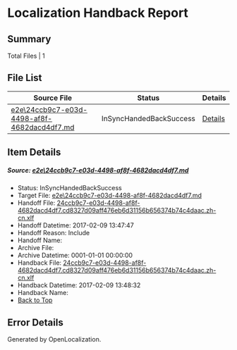 # <a name='report-top'></a> Localization Handback Report

## Summary
 Total Files | 1

## File List
 Source File | Status | Details 
 ----------- | ------ | ------- 
 [e2e\24ccb9c7-e03d-4498-af8f-4682dacd4df7.md](https://github.com/OpenLocalizationTestOrg/ol-test0/blob/13677b62b74b55ff260083e1a496a79e20134c39/e2e/24ccb9c7-e03d-4498-af8f-4682dacd4df7.md) | InSyncHandedBackSuccess | [Details](#b45c367c0bf3c361952a9908be5913e9eb4a31811)

## Item Details
##### <a name='b45c367c0bf3c361952a9908be5913e9eb4a31811'></a> Source: [e2e\24ccb9c7-e03d-4498-af8f-4682dacd4df7.md](https://github.com/OpenLocalizationTestOrg/ol-test0/blob/13677b62b74b55ff260083e1a496a79e20134c39/e2e/24ccb9c7-e03d-4498-af8f-4682dacd4df7.md)
* Status: InSyncHandedBackSuccess
* Target File: [e2e\24ccb9c7-e03d-4498-af8f-4682dacd4df7.md](https://github.com/OpenLocalizationTestOrg/ol-test0-zhcn/blob/75b8971ec79c02386292564a0b71c038bc944cd3/e2e/24ccb9c7-e03d-4498-af8f-4682dacd4df7.md)
* Handoff File: [24ccb9c7-e03d-4498-af8f-4682dacd4df7.cd8327d09aff476eb6d31156b656374b74c4daac.zh-cn.xlf](https://github.com/OpenLocalizationTestOrg/ol-test0-handoff/blob/0d0af075506dfbcb06096c6c13eabbccb13c4c43/ol-handoff/OpenLocalizationTestOrg/ol-test0-zhcn/shujia/ht/24ccb9c7-e03d-4498-af8f-4682dacd4df7.cd8327d09aff476eb6d31156b656374b74c4daac.zh-cn.xlf)
* Handoff Datetime: 2017-02-09 13:47:47
* Handoff Reason: Include
* Handoff Name: 
* Archive File: 
* Archive Datetime: 0001-01-01 00:00:00
* Handback File: [24ccb9c7-e03d-4498-af8f-4682dacd4df7.cd8327d09aff476eb6d31156b656374b74c4daac.zh-cn.xlf](https://github.com/OpenLocalizationTestOrg/ol-test0-handback/blob/7dc513880cd7b7c583cbaf95ada318f2515b11d8/ol-handback/OpenLocalizationTestOrg/ol-test0-zhcn/shujia/ht/24ccb9c7-e03d-4498-af8f-4682dacd4df7.cd8327d09aff476eb6d31156b656374b74c4daac.zh-cn.xlf)
* Handback Datetime: 2017-02-09 13:48:32
* Handback Name: 
* [Back to Top](#report-top)


## Error Details

Generated by OpenLocalization.
